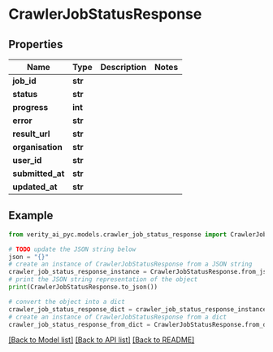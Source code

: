 # CrawlerJobStatusResponse


## Properties

Name | Type | Description | Notes
------------ | ------------- | ------------- | -------------
**job_id** | **str** |  | 
**status** | **str** |  | 
**progress** | **int** |  | 
**error** | **str** |  | 
**result_url** | **str** |  | 
**organisation** | **str** |  | 
**user_id** | **str** |  | 
**submitted_at** | **str** |  | 
**updated_at** | **str** |  | 

## Example

```python
from verity_ai_pyc.models.crawler_job_status_response import CrawlerJobStatusResponse

# TODO update the JSON string below
json = "{}"
# create an instance of CrawlerJobStatusResponse from a JSON string
crawler_job_status_response_instance = CrawlerJobStatusResponse.from_json(json)
# print the JSON string representation of the object
print(CrawlerJobStatusResponse.to_json())

# convert the object into a dict
crawler_job_status_response_dict = crawler_job_status_response_instance.to_dict()
# create an instance of CrawlerJobStatusResponse from a dict
crawler_job_status_response_from_dict = CrawlerJobStatusResponse.from_dict(crawler_job_status_response_dict)
```
[[Back to Model list]](../README.md#documentation-for-models) [[Back to API list]](../README.md#documentation-for-api-endpoints) [[Back to README]](../README.md)


